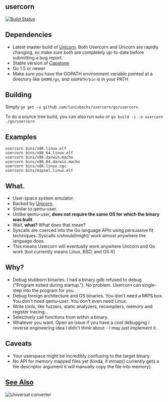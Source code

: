 usercorn
----

[![Build Status](https://travis-ci.org/lunixbochs/usercorn.svg?branch=master)](https://travis-ci.org/lunixbochs/usercorn)


Dependencies
---

- Latest master build of [Unicorn](http://www.unicorn-engine.org/). Both Usercorn and Unicorn are rapidly changing, so make sure both are completely up-to-date before submitting a bug report.
- Stable version of [Capstone](http://www.capstone-engine.org/)
- Go 1.5 or newer
- Make sure you have the GOPATH environment variable pointed at a directory like `$HOME/go`, and `$GOPATH/bin` is in your PATH

Building
---

Simply `go get -u github.com/lunixbochs/usercorn/go/usercorn`.

To do a source tree build, you can also run `make` or `go build -i -o usercorn ./go/usercorn`

Examples
---

    usercorn bins/x86.linux.elf
    usercorn bins/x86_64.linux.elf
    usercorn bins/x86.darwin.macho
    usercorn bins/x86_64.darwin.macho
    usercorn bins/x86.linux.cgc
    usercorn bins/mipsel.linux.elf

What.
----

- User-space system emulator.
- Backed by [Unicorn](http://www.unicorn-engine.org/).
- Similar to qemu-user.
- Unlike qemu-user, __does not require the same OS for which the binary was built__.
- Wait, __what?__ What does that mean?
- Syscalls are coerced into the Go language APIs using persuasive fit techniques. Syscalls s/should/might/ work almost anywhere the language does.
- This means Usercorn will eventually work anywhere Unicorn and Go work (but currently means Linux, BSD, and OS X)

Why?
----

- Debug stubborn binaries. I had a binary gdb refused to debug ("Program exited during startup."). No problem. Usercorn can single-step into the program for you.
- Debug foreign architecture and OS binaries. You don't need a MIPS box. You don't need qemu-user. You don't even need Linux.
- Write tools, like fuzzers, static analyzers, recompilers, memory and register tracing...
- Selectively call functions from within a binary.
- Whatever you want. Open an issue if you have a cool debugging / reverse engineering idea I didn't think about - I may just implement it.

Caveats
----

- Your userspace might be incredibly confusing to the target binary.
- No API for memory mapped files yet (kinda, if mmap() currently gets a file descriptor argument it will manually copy the file into memory).

[See Also](https://xkcd.com/1406/)
----
![Universal converter](https://imgs.xkcd.com/comics/universal_converter_box.png)
